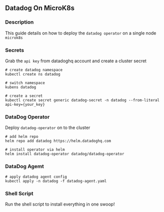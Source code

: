 ## Datadog On MicroK8s

### Description

This guide details on how to deploy the `datadog operator` on a single node `microk8s`

### Secrets

Grab the `api key` from datadoghq account and create a cluster secret

```
# create datadog namespace
kubectl create ns datadog

# switch namespace
kubens datadog

# create a secret
kubectl create secret generic datadog-secret -n datadog --from-literal api-key={your_key}
```

### DataDog Operator

Deploy `datadog-operator` on to the cluster

```
# add helm repo
helm repo add datadog https://helm.datadoghq.com

# install operator via helm
helm install datadog-operator datadog/datadog-operator
```

### DataDog Agemt

```
# apply datadog agent config
kubectl apply -n datadog -f datadog-agent.yaml
```

### Shell Script

Run the shell script to install everything in one swoop!
